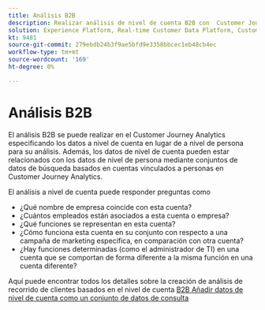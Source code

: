 ```yaml
---
title: Análisis B2B
description: Realizar análisis de nivel de cuenta B2B con ​ Customer Journey Analytics.
solution: Experience Platform, Real-time Customer Data Platform, Customer Journey Analytics
kt: 9481
source-git-commit: 279ebdb24b3f9ae5bfd9e3358bbcec1eb48cb4ec
workflow-type: tm+mt
source-wordcount: '169'
ht-degree: 0%

---
```


# Análisis B2B

El análisis B2B se puede realizar en el Customer Journey Analytics especificando los datos a nivel de cuenta en lugar de a nivel de persona para su análisis. Además, los datos de nivel de cuenta pueden estar relacionados con los datos de nivel de persona mediante conjuntos de datos de búsqueda basados en cuentas vinculados a personas en Customer Journey Analytics.

El análisis a nivel de cuenta puede responder preguntas como

* ¿Qué nombre de empresa coincide con esta cuenta?
* ¿Cuántos empleados están asociados a esta cuenta o empresa?
* ¿Qué funciones se representan en esta cuenta?
* ¿Cómo funciona esta cuenta en su conjunto con respecto a una campaña de marketing específica, en comparación con otra cuenta?
* ¿Hay funciones determinadas (como el administrador de TI) en una cuenta que se comportan de forma diferente a la misma función en una cuenta diferente?

Aquí puede encontrar todos los detalles sobre la creación de análisis de recorrido de clientes basados en el nivel de cuenta [B2B Añadir datos de nivel de cuenta como un conjunto de datos de consulta](https://experienceleague.adobe.com/docs/analytics-platform/using/cja-usecases/b2b.html?lang=en)
